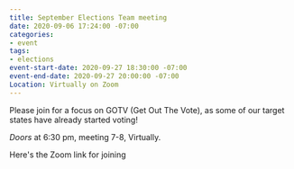 ```yaml
---
title: September Elections Team meeting
date: 2020-09-06 17:24:00 -07:00
categories:
- event
tags:
- elections
event-start-date: 2020-09-27 18:30:00 -07:00
event-end-date: 2020-09-27 20:00:00 -07:00
Location: Virtually on Zoom
---
```


Please join for a focus on GOTV (Get Out The Vote), as some of our target states have already started voting!

*Doors* at 6:30 pm, meeting 7-8, Virtually.

Here's the Zoom link for joining